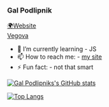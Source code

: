 ### Gal Podlipnik
[🌍Website](https://me.pogers.si/)  
[Vegova](https://vegova.si)


- 🌱 I’m currently learning - JS
- 📫 How to reach me: - [my site](https://me.pogers.si/contact.html)
- ⚡ Fun fact: - not that smart

[![Gal Podlipniks's GitHub stats](https://github-readme-stats.vercel.app/api?username=galpodlipnik1&show_icons=true&theme=radical)](https://github.com/anuraghazra/github-readme-stats)


[![Top Langs](https://github-readme-stats.vercel.app/api/top-langs/?username=galpodlipnik1&exclude_repo=gambling-or-something;anuraghazra.github.io;&show_icons=true&theme=radical)](https://github.com/anuraghazra/github-readme-stats)


